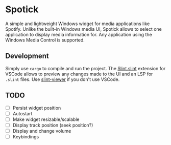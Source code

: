 # Spotick
A simple and lightweight Windows widget for media applications like Spotify.
Unlike the built-in Windows media UI, Spotick allows to select one application to display media information for.
Any application using the Windows Media Control is supported.

## Development
Simply use `cargo` to compile and run the project.
The [Slint.slint](https://marketplace.visualstudio.com/items?itemName=Slint.slint) extension for VSCode allows to preview
any changes made to the UI and an LSP for `.slint` files.
Use [slint-viewer](https://github.com/slint-ui/slint/tree/master/tools/viewer) if you don't use VSCode.

## TODO
* [ ] Persist widget position
* [ ] Autostart
* [ ] Make widget resizable/scalable
* [ ] Display track position (seek position?)
* [ ] Display and change volume
* [ ] Keybindings

